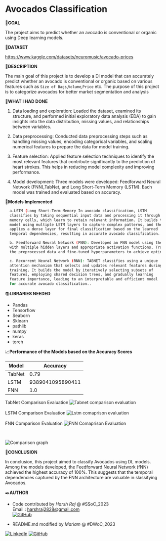 <h1>Avocados Classification</h1>

🎯**GOAL**

The project aims to predict whether an avocado is conventional or organic using Deep learning models.

🧵**DATASET**

https://www.kaggle.com/datasets/neuromusic/avocado-prices

🧾**DESCRIPTION**

The main goal of this project is to develop a Dl model that can accurately predict whether an avocado is conventional or organic based on various features such as `Size of Bags`,`Volume`,`Price` etc. The purpose of this project is to categorize avocados for better market segmentation and analysis

🧮**WHAT I HAD DONE**


1. Data loading and exploration: Loaded the dataset, examined its structure, and performed initial exploratory data analysis (EDA) to gain insights into the data distribution, missing values, and relationships between variables.

2. Data preprocessing: Conducted data preprocessing steps such as handling missing values, encoding categorical variables, and scaling numerical features to prepare the data for model training.

3. Feature selection: Applied feature selection techniques to identify the most relevant features that contribute significantly to the prediction of heart strokes. This helps in reducing model complexity and improving performance.

4. Model development: Three models were developed: Feedforward Neural Network (FNN),TabNet, and Long Short-Term Memory (LSTM). Each model was trained and evaluated based on accuracy.

 🚀**Models Implemented**
```bash
  a.LSTM (Long Short-Term Memory In avocado classification, LSTM 
  classifies by taking sequential input data and processing it through 
  memory cells, which learn to retain relevant information. It builds the 
  model using multiple LSTM layers to capture complex patterns, and then 
  applies a dense layer for final classification based on the learned 
  temporal dependencies, resulting in accurate avocado classification.
```
```bash
  b. Feedforward Neural Network (FNN): Developed an FNN model using the Keras library 
  with multiple hidden layers and appropriate activation functions. Trained the model using  
  the preprocessed data and fine-tuned hyperparameters to achieve optimal performance.
```
```bash
  c. Recurrent Neural Network (RNN): TABNET classifies using a unique 
  attention mechanism that selects and updates relevant features during 
  training. It builds the model by iteratively selecting subsets of 
  features, employing shared decision trees, and gradually learning 
  feature importance, leading to an interpretable and efficient model 
  for accurate avocado classification..
```
📚**LIBRARIES NEEDED**

- Pandas
- Tensorflow
- Seaborn
- Sklearn
- pathlib
- numpy
- keras
- torch

📈**Performance of the Models based on the Accuracy Scores**

| Model            | Accuracy                                                               |
| ----------------- | ------------------------------------------------------------------ |
| TabNet |  0.79 |
| LSTM |9389041095890411 |
| FNN| 1.0 |

TabNet Comparison Evaluation
![Tabnet comparison evaluation](https://github.com/abhisheks008/DL-Simplified/blob/1630e48a26b392ea03f882270222dab253e8470e/Avocados%20Classification/Images/TabNet%20Comparison%20evaluation.png)
<br>
<br>
LSTM Comparison Evaluation
![Lstm comaprison evaluation](https://github.com/abhisheks008/DL-Simplified/blob/1630e48a26b392ea03f882270222dab253e8470e/Avocados%20Classification/Images/LSTM%20comparison%20evaluation.png)
<br>
<br>
FNN Comparison Evaluation
![FNN Comaprison Evaluation](https://github.com/abhisheks008/DL-Simplified/blob/1630e48a26b392ea03f882270222dab253e8470e/Avocados%20Classification/Images/FNN%20Comparison%20evaluation.png)

<br>

![Comparison graph](https://github.com/RAJharsh02/Avocados-classification/assets/118257196/60225a7c-e5eb-4904-8ec4-db7f079e2d60)

📢**CONCLUSION**

In conclusion, this project aimed to classify Avocados using DL models. Among the models developed, the Feedforward Neural Network (fNN) achieved the highest accuracy of 100%. This suggests that the temporal dependencies captured by the FNN architecture are valuable in slassifying Avocados.

✒️**AUTHOR**

- Code contributed by *Harsh Raj* @ #SSoC_2023 <br>
Email : harshraj2828@gmail.com <br>
[![GitHub](https://img.shields.io/badge/github-%23121011.svg?style=for-the-badge&logo=github&logoColor=white)](https://github.com/RAJharsh02)

- README.md modified by *Mariam* @ #DWoC_2023

[![LinkedIn](https://img.shields.io/badge/linkedin-%230077B5.svg?style=for-the-badge&logo=linkedin&logoColor=white)](https://www.linkedin.com/in/mariam-m7084)  [![GitHub](https://img.shields.io/badge/github-%23121011.svg?style=for-the-badge&logo=github&logoColor=white)](https://github.com/mariam7084/)

